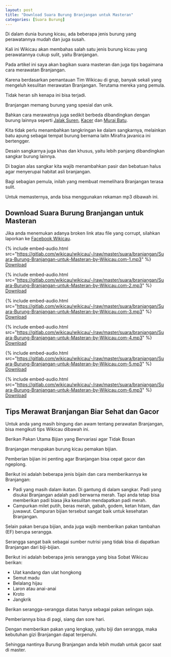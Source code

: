```yaml
---
layout: post
title: "Download Suara Burung Branjangan untuk Masteran"
categories: [Suara Burung]
---
```


Di dalam dunia burung kicau, ada beberapa jenis burung yang perawatannya mudah dan juga susah.

Kali ini Wikicau akan membahas salah satu jenis burung kicau yang perawatannya cukup sulit, yaitu Branjangan.

Pada artikel ini saya akan bagikan suara masteran dan juga tips bagaimana cara merawatan Branjangan.

Karena berdasarkan pemantauan Tim Wikicau di grup, banyak sekali yang mengeluh kesulitan merawatan Branjangan. Terutama mereka yang pemula.

Tidak heran sih kenapa ini bisa terjadi.

Branjangan memang burung yang spesial dan unik.

Bahkan cara merawatnya juga sedikit berbeda dibandingkan dengan burung lainnya seperti [Jalak Suren](https://wikicau.com/suara-burung-jalak-suren/), [Kacer](https://wikicau.com/suara-burung-kacer/) dan [Murai Batu](https://wikicau.com/suara-murai-batu/).

Kita tidak perlu menambahkan tangkringan ke dalam sangkarnya, melainkan batu apung sebagai tempat burung bernama laitn Mirafra javanica ini bertengger.

Desain sangkarnya juga khas dan khusus, yaitu lebih panjang dibandingkan sangkar burung lainnya.

Di bagian alas sangkar kita wajib menambahkan pasir dan bebatuan halus agar menyerupai habitat asli branjangan.

Bagi sebagian pemula, inilah yang membuat memelihara Branjangan terasa sulit.

Untuk memasternya, anda bisa menggunakan rekaman mp3 dibawah ini.

## Download Suara Burung Branjangan untuk Masteran

Jika anda menemukan adanya broken link atau file yang corrupt, silahkan laporkan ke [Facebook Wikicau](https://facebook.com/wikicau).

{% include embed-audio.html src="https://gitlab.com/wikicau/wikicau/-/raw/master/suara/branjangan/Suara-Burung-Branjangan-untuk-Masteran-by-Wikicau.com-1.mp3" %}
[Download](https://bit.ly/31Q1FgD)

{% include embed-audio.html src="https://gitlab.com/wikicau/wikicau/-/raw/master/suara/branjangan/Suara-Burung-Branjangan-untuk-Masteran-by-Wikicau.com-2.mp3" %}
[Download](https://bit.ly/2ZAeCJC)

{% include embed-audio.html src="https://gitlab.com/wikicau/wikicau/-/raw/master/suara/branjangan/Suara-Burung-Branjangan-untuk-Masteran-by-Wikicau.com-3.mp3" %}
[Download](https://bit.ly/2IX8KUf)

{% include embed-audio.html src="https://gitlab.com/wikicau/wikicau/-/raw/master/suara/branjangan/Suara-Burung-Branjangan-untuk-Masteran-by-Wikicau.com-4.mp3" %}
[Download](https://bit.ly/2Iua7uu)

{% include embed-audio.html src="https://gitlab.com/wikicau/wikicau/-/raw/master/suara/branjangan/Suara-Burung-Branjangan-untuk-Masteran-by-Wikicau.com-5.mp3" %}
[Download](https://bit.ly/2J0SDES)

{% include embed-audio.html src="https://gitlab.com/wikicau/wikicau/-/raw/master/suara/branjangan/Suara-Burung-Branjangan-untuk-Masteran-by-Wikicau.com-6.mp3" %}
[Download](https://bit.ly/2J0SDES)

## Tips Merawat Branjangan Biar Sehat dan Gacor

Untuk anda yang masih bingung dan awam tentang perawatan Branjangan, bisa mengikuti tips Wikicau dibawah ini.

Berikan Pakan Utama Bijian yang Bervariasi agar Tidak Bosan

Branjangan merupakan burung kicau pemakan bijian.

Pemberian bijian ini penting agar Branjangan bisa cepat gacor dan ngeplong.

Berikut ini adalah beberapa jenis bijain dan cara memberikannya ke Branjangan:

- Padi yang masih dalam ikatan. Di gantung di dalam sangkar. Padi yang disukai Branjangan adalah padi berwarna merah. Tapi anda tetap bisa memberikan padi biasa jika kesulitan mendapatkan padi merah.
- Campurkan milet putih, beras merah, gabah, godem, ketan hitam, dan juwawut. Campuran bijian tersebut sangat baik untuk kesehatan Branjangan.

Selain pakan berupa bijian, anda juga wajib memberikan pakan tambahan (EF) berupa serangga.

Serangga sangat baik sebagai sumber nutrisi yang tidak bisa di dapatkan Branjangan dari biji-bijian.

Berikut ini adalah beberapa jenis serangga yang bisa Sobat Wikicau berikan:

- Ulat kandang dan ulat hongkong
- Semut madu
- Belalang hijau
- Laron atau anai-anai
- Kroto
- Jangkrik

Berikan serangga-serangga diatas hanya sebagai pakan selingan saja.

Pemberiannya bisa di pagi, siang dan sore hari.

Dengan memberikan pakan yang lengkap, yaitu biji dan serangga, maka kebutuhan gizi Branjangan dapat terpenuhi.

Sehingga nantinya Burung Branjangan anda lebih mudah untuk gacor saat di master.
